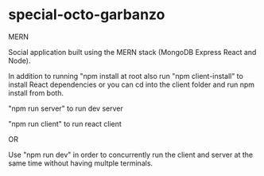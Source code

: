 # special-octo-garbanzo
MERN

Social application built using the MERN stack (MongoDB Express React and Node). 

In addition to running "npm install at root also run "npm client-install" to install React dependencies or you can cd into the client folder and run npm install from both. 

"npm run server" to run dev server

"npm run client" to run react client
  
OR

Use "npm run dev" in order to concurrently run the client and server at the same time without having multple terminals. 
